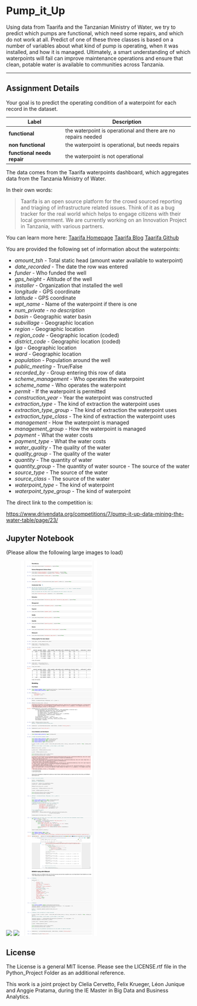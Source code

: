 # Pump_it_Up #

Using data from Taarifa and the Tanzanian Ministry of Water, we try to predict which pumps are functional, which need some repairs, and which do not work at all. Predict of one of these three classes is based on a number of variables about what kind of pump is operating, when it was installed, and how it is managed. Ultimately, a smart understanding of which waterpoints will fail can improve maintenance operations and ensure that clean, potable water is available to communities across Tanzania.

----

## Assignment Details ##

Your goal is to predict the operating condition of a waterpoint for each record in the dataset. 

Label | Description
------------ | -------------
**functional** | the waterpoint is operational and there are no repairs needed
**non functional** | the waterpoint is operational, but needs repairs
**functional needs repair** | the waterpoint is not operational

The data comes from the Taarifa waterpoints dashboard, which aggregates data from the Tanzania Ministry of Water.

In their own words:

> Taarifa is an open source platform for the crowd sourced reporting and triaging of infrastructure related issues. Think of it as a bug tracker for the real world which helps to engage citizens with their local government. We are currently working on an Innovation Project in Tanzania, with various partners.

You can learn more here:
[Taarifa Homepage](http://taarifa.org)
[Taarifa Blog](https://taarifa.wordpress.com)
[Taarifa Github](https://github.com/taarifa)

You are provided the following set of information about the waterpoints:
* *amount_tsh* - Total static head (amount water available to waterpoint) 
* *date_recorded* - The date the row was entered 
* *funder* - Who funded the well 
* *gps_height* - Altitude of the well 
* *installer* - Organization that installed the well 
* *longitude* - GPS coordinate 
* *latitude* - GPS coordinate 
* *wpt_name* - Name of the waterpoint if there is one 
* *num_private* - *no description*
* *basin* - Geographic water basin 
* *subvillage* - Geographic location 
* *region* - Geographic location 
* *region_code* - Geographic location (coded) 
* *district_code* - Geographic location (coded) 
* *lga* - Geographic location 
* *ward* - Geographic location 
* *population* - Population around the well 
* *public_meeting* - True/False 
* *recorded_by* - Group entering this row of data 
* *scheme_management* - Who operates the waterpoint 
* *scheme_name* - Who operates the waterpoint 
* *permit* - If the waterpoint is permitted 
* *construction_year* - Year the waterpoint was constructed 
* *extraction_type* - The kind of extraction the waterpoint uses 
* *extraction_type_group* - The kind of extraction the waterpoint uses 
* *extraction_type_class* - The kind of extraction the waterpoint uses 
* *management* - How the waterpoint is managed 
* *management_group* - How the waterpoint is managed 
* *payment* - What the water costs 
* *payment_type* - What the water costs 
* *water_quality* - The quality of the water 
* *quality_group* - The quality of the water 
* *quantity* - The quantity of water 
* *quantity_group* - The quantity of water source - The source of the water 
* *source_type* - The source of the water 
* *source_class* - The source of the water 
* *waterpoint_type* - The kind of waterpoint 
* *waterpoint_type_group* - The kind of waterpoint

The direct link to the competition is:

https://www.drivendata.org/competitions/7/pump-it-up-data-mining-the-water-table/page/23/

## Jupyter Notebook ## 
(Please allow the following large images to load)

<img src="https://github.com/Fe1ix789/MBD/blob/master/Pump_it_Up_Project/Slide1.png?raw=true" width=fill>
<img src="https://github.com/Fe1ix789/MBD/blob/master/Pump_it_Up_Project/Slide2.png?raw=true" width=fill>
<img src="https://github.com/Fe1ix789/MBD/blob/master/Pump_it_Up_Project/Slide3.png?raw=true" width=fill>



## License ##

The License is a general MIT license. Please see the LICENSE.rtf file in the Python_Project Folder as an additional reference.

This work is a joint project by Clelia Cervetto, Felix Krueger, Léon Junique and Anggie Pratama,  during the IE Master in Big Data and Business Analytics.
